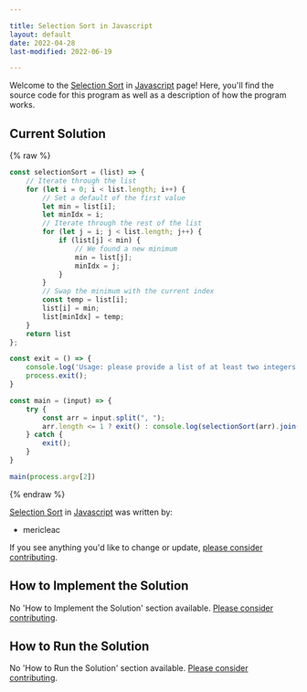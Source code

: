 ```yaml
---

title: Selection Sort in Javascript
layout: default
date: 2022-04-28
last-modified: 2022-06-19

---
```


Welcome to the [Selection Sort](https://sampleprograms.io/projects/selection-sort) in [Javascript](https://sampleprograms.io/languages/javascript) page! Here, you'll find the source code for this program as well as a description of how the program works.

## Current Solution

{% raw %}

```javascript
const selectionSort = (list) => {
    // Iterate through the list
    for (let i = 0; i < list.length; i++) {
        // Set a default of the first value
        let min = list[i];
        let minIdx = i;
        // Iterate through the rest of the list
        for (let j = i; j < list.length; j++) {
            if (list[j] < min) {
                // We found a new minimum
                min = list[j];
                minIdx = j;
            }
        }
        // Swap the minimum with the current index
        const temp = list[i];
        list[i] = min;
        list[minIdx] = temp;
    }
    return list
};

const exit = () => {
    console.log('Usage: please provide a list of at least two integers to sort in the format "1, 2, 3, 4, 5"');
    process.exit();
}

const main = (input) => {
    try {
        const arr = input.split(", ");
        arr.length <= 1 ? exit() : console.log(selectionSort(arr).join(", "));
    } catch {
        exit();
    }
}

main(process.argv[2])
```

{% endraw %}

[Selection Sort](https://sampleprograms.io/projects/selection-sort) in [Javascript](https://sampleprograms.io/languages/javascript) was written by:

- mericleac

If you see anything you'd like to change or update, [please consider contributing](https://github.com/TheRenegadeCoder/sample-programs).

## How to Implement the Solution

No 'How to Implement the Solution' section available. [Please consider contributing](https://github.com/TheRenegadeCoder/sample-programs-website).

## How to Run the Solution

No 'How to Run the Solution' section available. [Please consider contributing](https://github.com/TheRenegadeCoder/sample-programs-website).